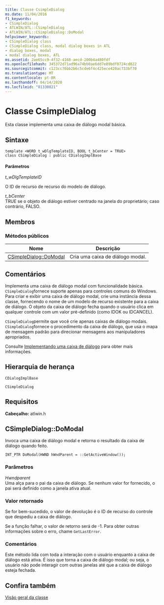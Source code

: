 ```yaml
---
title: Classe CsimpleDialog
ms.date: 11/04/2016
f1_keywords:
- CSimpleDialog
- ATLWIN/ATL::CSimpleDialog
- ATLWIN/ATL::CSimpleDialog::DoModal
helpviewer_keywords:
- CSimpleDialog class
- CSimpleDialog class, modal dialog boxes in ATL
- dialog boxes, modal
- modal dialog boxes, ATL
ms.assetid: 2ae65cc9-4f32-4168-aecd-200b4a480fdf
ms.openlocfilehash: 345372d71ad96a74bb0ae6dd7e89bdf0724cd822
ms.sourcegitcommit: c123cc76bb2b6c5cde6f4c425ece420ac733bf70
ms.translationtype: MT
ms.contentlocale: pt-BR
ms.lasthandoff: 04/14/2020
ms.locfileid: "81330821"
---
```

# <a name="csimpledialog-class"></a>Classe CsimpleDialog

Esta classe implementa uma caixa de diálogo modal básica.

## <a name="syntax"></a>Sintaxe

```
template <WORD t_wDlgTemplateID, BOOL t_bCenter = TRUE>
class CSimpleDialog : public CDialogImplBase
```

#### <a name="parameters"></a>Parâmetros

*t_wDlgTemplateID*

O ID de recurso de recurso do modelo de diálogo.

*t_bCenter*<br/>
TRUE se o objeto de diálogo estiver centrado na janela do proprietário; caso contrário, FALSO.

## <a name="members"></a>Membros

### <a name="public-methods"></a>Métodos públicos

|Nome|Descrição|
|----------|-----------------|
|[CSimpleDialog::DoModal](#domodal)|Cria uma caixa de diálogo modal.|

## <a name="remarks"></a>Comentários

Implementa uma caixa de diálogo modal com funcionalidade básica. `CSimpleDialog`fornece suporte apenas para controles comuns do Windows. Para criar e exibir uma caixa de diálogo modal, crie uma instância dessa classe, fornecendo o nome de um modelo de recurso existente para a caixa de diálogo. O objeto da caixa de diálogo fecha quando o usuário clica em qualquer controle com um valor pré-definido (como IDOK ou IDCANCEL).

`CSimpleDialog`permite que você crie apenas caixas de diálogo modais. `CSimpleDialog`fornece o procedimento da caixa de diálogo, que usa o mapa de mensagem padrão para direcionar mensagens aos manipuladores apropriados.

Consulte [Implementando uma caixa de diálogo](../../atl/implementing-a-dialog-box.md) para obter mais informações.

## <a name="inheritance-hierarchy"></a>Hierarquia de herança

`CDialogImplBase`

`CSimpleDialog`

## <a name="requirements"></a>Requisitos

**Cabeçalho:** atlwin.h

## <a name="csimpledialogdomodal"></a><a name="domodal"></a>CSimpleDialog::DoModal

Invoca uma caixa de diálogo modal e retorna o resultado da caixa de diálogo quando feito.

```
INT_PTR DoModal(HWND hWndParent = ::GetActiveWindow());
```

### <a name="parameters"></a>Parâmetros

*Hwndparent*<br/>
Uma alça para o pai da caixa de diálogo. Se nenhum valor for fornecido, o pai será definido como a janela ativa atual.

### <a name="return-value"></a>Valor retornado

Se for bem-sucedido, o valor de devolução é o ID de recurso do controle que despediu a caixa de diálogo.

Se a função falhar, o valor de retorno será de -1. Para obter outras informações sobre o erro, chame `GetLastError`.

### <a name="remarks"></a>Comentários

Este método lida com toda a interação com o usuário enquanto a caixa de diálogo está ativa. É isso que torna a caixa de diálogo modal; ou seja, o usuário não pode interagir com outras janelas até que a caixa de diálogo esteja fechada.

## <a name="see-also"></a>Confira também

[Visão geral da classe](../../atl/atl-class-overview.md)
